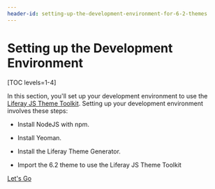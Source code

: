 ```yaml
---
header-id: setting-up-the-development-environment-for-6-2-themes
---
```


# Setting up the Development Environment

[TOC levels=1-4]

In this section, you'll set up your development environment to use the 
[Liferay JS Theme Toolkit](https://github.com/liferay/liferay-themes-sdk/tree/master/packages). 
Setting up your development environment involves these steps:

* Install NodeJS with npm. 

* Install Yeoman. 

* Install the Liferay Theme Generator.

* Import the 6.2 theme to use the Liferay JS Theme Toolkit

<a class="go-link btn btn-primary" href="/develop/tutorials/-/knowledge_base/7-2/installing-the-liferay-theme-generator-to-import-a-6-2-theme">Let's Go<span class="icon-circle-arrow-right"></span></a>
